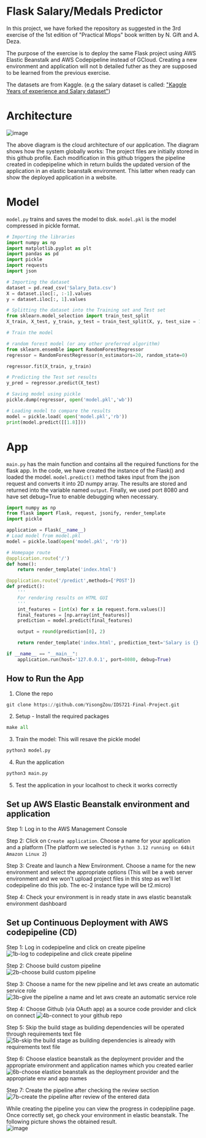 # Flask Salary/Medals Predictor
In this project, we have forked the repository as suggested in the 3rd exercise of the 1st edition of "Practical Mlops" book written by N. Gift and A. Deza.  

The purpose of the exercise is to deploy the same Flask project using AWS Elastic Beanstalk and AWS Codepipeline instead of GCloud. Creating a new environment and application will not b detailed futher as they are supposed to be learned from the previous exercise.

The datasets are from Kaggle. (e.g the salary dataset is called: ["Kaggle Years of experience and Salary dataset"](https://www.kaggle.com/rohankayan/years-of-experience-and-salary-dataset))

# Architecture
![image](https://github.com/user-attachments/assets/3b0e8055-0299-4d73-9abc-a4d804866ac2)

The above diagram is the cloud architecture of our application. The diagram shows how the system globally works: The project files are initially stored in this github profile. Each modification in this github triggers the pipeline created in codepipeline which in return builds the updated version of the application in an elastic beanstalk environment. This latter when ready can show the deployed application in a website.  

# Model
`model.py` trains and saves the model to disk.
`model.pkl` is the model compressed in pickle format.

```python
# Importing the libraries
import numpy as np
import matplotlib.pyplot as plt
import pandas as pd
import pickle
import requests
import json

# Importing the dataset
dataset = pd.read_csv('Salary_Data.csv')
X = dataset.iloc[:, :-1].values
y = dataset.iloc[:, 1].values

# Splitting the dataset into the Training set and Test set
from sklearn.model_selection import train_test_split
X_train, X_test, y_train, y_test = train_test_split(X, y, test_size = 1/3, random_state = 0)

# Train the model

# random forest model (or any other preferred algorithm)
from sklearn.ensemble import RandomForestRegressor
regressor = RandomForestRegressor(n_estimators=20, random_state=0)

regressor.fit(X_train, y_train)

# Predicting the Test set results
y_pred = regressor.predict(X_test)

# Saving model using pickle
pickle.dump(regressor, open('model.pkl','wb'))

# Loading model to compare the results
model = pickle.load( open('model.pkl','rb'))
print(model.predict([[1.8]]))
```

# App
`main.py` has the main function and contains all the required functions for the flask app. In the code, we have created the instance of the Flask() and loaded the model. `model.predict()` method takes input from the json request and converts it into 2D numpy array. The results are stored and returned into the variable named `output`. Finally, we used port 8080 and have set debug=True to enable debugging when necessary.

```python
import numpy as np
from flask import Flask, request, jsonify, render_template
import pickle

application = Flask(__name__)
# Load model from model.pkl
model = pickle.load(open('model.pkl', 'rb'))

# Homepage route
@application.route('/')
def home():
    return render_template('index.html')

@application.route('/predict',methods=['POST'])
def predict():
    '''
    For rendering results on HTML GUI
    '''
    int_features = [int(x) for x in request.form.values()]
    final_features = [np.array(int_features)]
    prediction = model.predict(final_features)

    output = round(prediction[0], 2)

    return render_template('index.html', prediction_text='Salary is {}'.format(output))

if __name__ == "__main__":
    application.run(host='127.0.0.1', port=8080, debug=True)
```


## How to Run the App

1) Clone the repo
```python
git clone https://github.com/YisongZou/IDS721-Final-Project.git
```
2) Setup - Install the required packages
```python
make all
```
3) Train the model: This will resave the pickle model
```python
python3 model.py
```
4) Run the application
```python
python3 main.py
```
5) Test the application in your localhost to check it works correctly

## Set up AWS Elastic Beanstalk environment and application
Step 1: Log in to the AWS Management Console

Step 2: Click on `Create application`. Choose a name for your application and a platform (The platform we selected is `Python 3.12 running on 64bit Amazon Linux 2`)

Step 3: Create and launch a New Environment. Choose a name for the new environment and select the appropriate options (This will be a web server environment and we won't upload project files in this step as we'll let codepipeline do this job. The ec-2 instance type will be t2.micro)

Step 4: Check your environment is in ready state in aws elastic beanstalk environment dashboard


## Set up Continuous Deployment with AWS codepipeline (CD)
Step 1: Log in codepipeline and click on create pipeline  
![1b-log to codepipeline and click create pipeline](https://github.com/user-attachments/assets/968e9a32-b2a0-4cc1-b344-28a5be2b6a1a)

Step 2: Choose build custom pipeline  
![2b-choose build custom pipeline](https://github.com/user-attachments/assets/c90010a0-3b53-471e-83d2-b4733a6a1b93)

Step 3: Choose a name for the new pipeline and let aws create an automatic service role  
![3b-give the pipeline a name and let aws create an automatic service role](https://github.com/user-attachments/assets/b980d813-3927-4c2c-b562-0cc3ee70072d)

Step 4: Choose Github (via OAuth app) as a source code provider and click on connect
![4b-connect to your github repo](https://github.com/user-attachments/assets/e0b29403-a14d-4c17-922c-64f3f56dd784)

Step 5: Skip the build stage as building dependencies will be operated through requirements text file  
![5b-skip the build stage as building dependencies is already with requirements text file](https://github.com/user-attachments/assets/e7958ebf-c14b-4dbb-8517-3cd506294e8a)

Step 6: Choose elastice beanstalk as the deployment provider and the appropriate environment and application names which you created earlier  
![6b-choose elastice beanstalk as the deployment provider and the appropriate env and app names](https://github.com/user-attachments/assets/6003b338-0d80-49dc-903b-9c0101dd9b91)

Step 7: Create the pipeline after checking the review section  
![7b-create the pipeline after review of the entered data](https://github.com/user-attachments/assets/bb0160e4-45fd-4fe3-9ccf-7c465f920df6)

While creating the pipeline you can view the progress in codepipline page. Once correctly set, go check your environment in elastic beanstalk. The following picture shows the obtained result.  
![image](https://github.com/user-attachments/assets/ecf818ad-c46a-4fbb-a737-57e79fff55e5)
